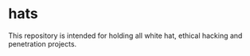 # hats
This repository is intended for holding all white hat, ethical hacking and penetration projects. 

